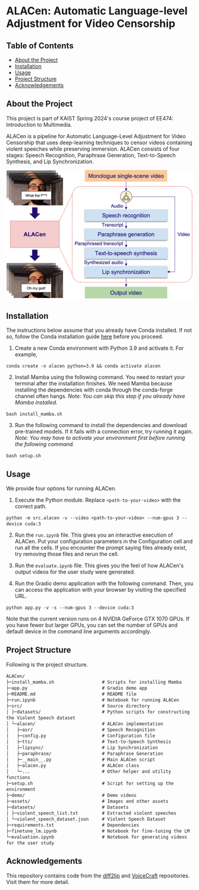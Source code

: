# ALACen: Automatic Language-level Adjustment for Video Censorship

## Table of Contents

- [About the Project](#about-the-project)
- [Installation](#installation)
- [Usage](usage)
- [Project Structure](#project-structure)
- [Acknowledgements](#acknowledgements)

## About the Project

This project is part of KAIST Spring 2024's course project of EE474: Introduction to Multimedia.

ALACen is a pipeline for Automatic Language-Level Adjustment for Video Censorship that uses deep-learning techniques to censor videos containing violent speeches while preserving immersion. ALACen consists of four stages: Speech Recognition, Paraphrase Generation, Text-to-Speech Synthesis, and Lip Synchronization.

![ALACen's overview](assets/alacen_overview.png)

## Installation

The instructions below assume that you already have Conda installed. If not so, follow the Conda installation guide [here](https://conda.io/projects/conda/en/latest/user-guide/install/index.html) before you proceed.

1. Create a new Conda environment with Python 3.9 and activate it. For example,

```
conda create -n alacen python=3.9 && conda activate alacen
```

2. Install Mamba using the following command. You need to restart your terminal after the installation finishes. We need Mamba because installing the dependencies with conda through the conda-forge channel often hangs.
   _Note: You can skip this step if you already have Mamba installed._

```
bash install_mamba.sh
```

3. Run the following command to install the dependencies and download pre-trained models. If it fails with a connection error, try running it again. _Note: You may have to activate your environment first before running the following command._

```
bash setup.sh
```

## Usage

We provide four options for running ALACen.

1. Execute the Python module. Replace `<path-to-your-video>` with the correct path.

```
python -m src.alacen -v --video <path-to-your-video> --num-gpus 3 --device cuda:3
```

2. Run the `run.ipynb` file. This gives you an interactive execution of ALACen. Put your configuration parameters in the Configuration cell and run all the cells. If you encounter the prompt saying files already exist, try removing those files and rerun the cell.

3. Run the `evaluate.ipynb` file. This gives you the feel of how ALACen's output videos for the user study were generated.

4. Run the Gradio demo application with the following command. Then, you can access the application with your browser by visiting the specified URL.

```
python app.py -v -s --num-gpus 3 --device cuda:3
```

Note that the current version runs on 4 NVIDIA GeForce GTX 1070 GPUs. If you have fewer but larger GPUs, you can set the number of GPUs and default device in the command line arguments accordingly.

## Project Structure

Following is the project structure.

```
ALACen/
├─install_mamba.sh                  # Scripts for installing Mamba
├─app.py                            # Gradio demo app
├─README.md                         # README file
├─run.ipynb                         # Notebook for running ALACen
├─src/                              # Source directory
│ ├─datasets/                       # Python scripts for constructing the Violent Speech dataset
│ └─alacen/                         # ALACen implementation
│   ├─asr/                          # Speech Recognition
│   ├─config.py                     # Configuration file
│   ├─tts/                          # Text-to-Speech Synthesis
│   ├─lipsync/                      # Lip Synchronization
│   ├─paraphrase/                   # Paraphrase Generation
│   ├─__main__.py                   # Main ALACen script
│   ├─alacen.py                     # ALACen class
│   └─...                           # Other helper and utility functions
├─setup.sh                          # Script for setting up the environment
├─demo/                             # Demo videos
├─assets/                           # Images and other assets
├─datasets/                         # Datasets
│ ├─violent_speech_list.txt         # Extracted violent speeches
│ └─violent_speech_dataset.json     # Violent Speech Dataset
├─requirements.txt                  # Dependencies
├─finetune_lm.ipynb                 # Notebook for fine-tuning the LM
└─evaluation.ipynb                  # Notebook for generating videos for the user study
```

## Acknowledgements

This repository contains code from the [diff2lip](https://github.com/soumik-kanad/diff2lip) and [VoiceCraft](https://github.com/jasonppy/VoiceCraft) repositories. Visit them for more detail.
